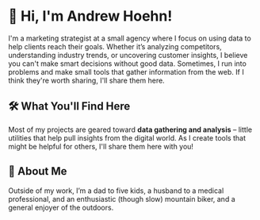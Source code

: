 # 👋 Hi, I'm Andrew Hoehn!

I'm a marketing strategist at a small agency where I focus on using data to help clients reach their goals. Whether it’s analyzing competitors, understanding industry trends, or uncovering customer insights, I believe you can't make smart decisions without good data. Sometimes, I run into problems and make small tools that gather information from the web. If I think they're worth sharing, I'll share them here. 
## 🛠️ What You'll Find Here
Most of my projects are geared toward **data gathering and analysis** – little utilities that help pull insights from the digital world. As I create tools that might be helpful for others, I'll share them here with you!

## 🎒 About Me
Outside of my work, I’m a dad to five kids, a husband to a medical professional, and an enthusiastic (though slow) mountain biker, and a general enjoyer of the outdoors.
